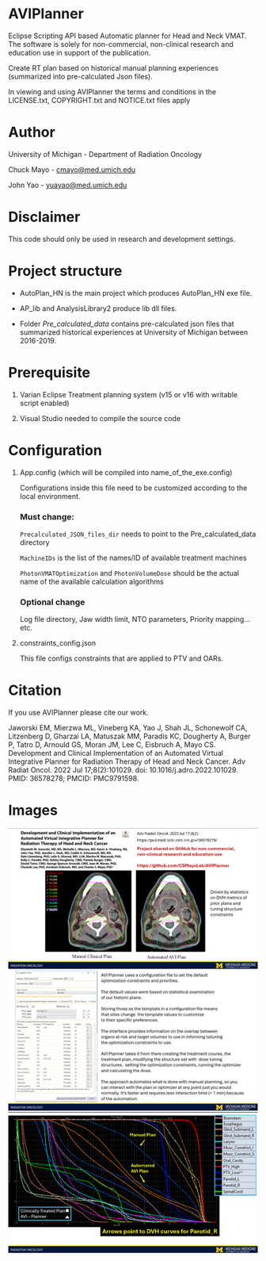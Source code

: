 # AVIPlanner

Eclipse Scripting API based Automatic planner for Head and Neck VMAT. The software is solely for non-commercial, non-clinical research and education use in support of the publication.

Create RT plan based on historical manual planning experiences (summarized into pre-calculated Json files).

In viewing and using AVIPlanner the terms and conditions in the LICENSE.txt, COPYRIGHT.txt and NOTICE.txt files apply

# Author

University of Michigan - Department of Radiation Oncology

Chuck Mayo - cmayo@med.umich.edu

John Yao - yuayao@med.umich.edu

# Disclaimer

This code should only be used in research and development settings.

# Project structure

- AutoPlan_HN is the main project which produces AutoPlan_HN exe file.

- AP_lib and AnalysisLibrary2 produce lib dll files.

- Folder *Pre_calculated_data* contains pre-calculated json files that summarized historical experiences at University of Michigan between 2016-2019.

# Prerequisite

1. Varian Eclipse Treatment planning system (v15 or v16 with writable script enabled)

2. Visual Studio needed to compile the source code




# Configuration

1. App.config (which will be compiled into name_of_the_exe.config)

   Configurations inside this file need to be customized according to the local environment.
  
   ### Must change:
   
      `Precalculated_JSON_files_dir` needs to point to the Pre_calculated_data directory

      `MachineIDs` is the list of the names/ID of available treatment machines

      `PhotonVMATOptimization` and `PhotonVolumeDose` should be the actual name of the available calculation algorithms

   ### Optional change
      
      Log file directory, Jaw width limit, NTO parameters, Priority mapping... etc.

2. constraints_config.json

   This file configs constraints that are applied to PTV and OARs.

# Citation
If you use AVIPlanner please cite our work. 

Jaworski EM, Mierzwa ML, Vineberg KA, Yao J, Shah JL, Schonewolf CA, Litzenberg D, Gharzai LA, Matuszak MM, Paradis KC, Dougherty A, Burger P, Tatro D, Arnould GS, Moran JM, Lee C, Eisbruch A, Mayo CS. Development and Clinical Implementation of an Automated Virtual Integrative Planner for Radiation Therapy of Head and Neck Cancer. Adv Radiat Oncol. 2022 Jul 17;8(2):101029. doi: 10.1016/j.adro.2022.101029. PMID: 36578278; PMCID: PMC9791598.


# Images
![Publication and Isodoses](./AVIPlanner_Publication_Isodose.png)
![Interface and Function](./AVIPlanner_Interface_Function.png)
![DVH Curve Comparison](./AVIPlanner_DVHCurveComparison.png)
